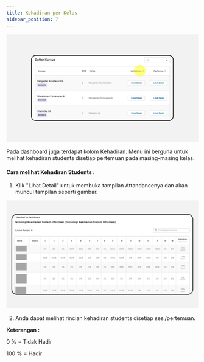```yaml
---
title: Kehadiran per Kelas
sidebar_position: 7
---
```

![](/img/degree-lecture-kehadiran.jpg)

Pada dashboard juga terdapat kolom Kehadiran. Menu ini berguna untuk melihat kehadiran students disetiap pertemuan pada masing-masing kelas.

#### **Cara melihat Kehadiran Students :**

1. Klik "Lihat Detail" untuk membuka tampilan Attandancenya dan akan muncul tampilan seperti gambar.

![](/img/degree-lecture-kehadiran-3.jpg)

2. Anda dapat melihat rincian kehadiran students disetiap sesi/pertemuan.

**Keterangan :** 

0 % = Tidak Hadir

100 % = Hadir
